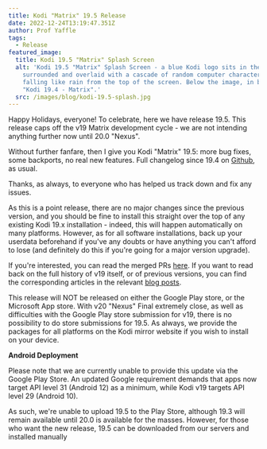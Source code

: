 ```yaml
---
title: Kodi "Matrix" 19.5 Release
date: 2022-12-24T13:19:47.351Z
author: Prof Yaffle
tags:
  - Release
featured_image:
  title: Kodi 19.5 "Matrix" Splash Screen
  alt: 'Kodi 19.5 "Matrix" Splash Screen - a blue Kodi logo sits in the centre,
    surrounded and overlaid with a cascade of random computer characters,
    falling like rain from the top of the screen. Below the image, in blue text:
    "Kodi 19.4 - Matrix".'
  src: /images/blog/kodi-19.5-splash.jpg
---
```

Happy Holidays, everyone! To celebrate, here we have release 19.5. This release caps off the v19 Matrix development cycle - we are not intending anything further now until 20.0 "Nexus".

Without further fanfare, then I give you Kodi "Matrix" 19.5: more bug fixes, some backports, no real new features. Full changelog since 19.4 on [Github](https://github.com/xbmc/xbmc/compare/19.4-Matrix...19.5-Matrix), as usual.

Thanks, as always, to everyone who has helped us track down and fix any issues.

As this is a point release, there are no major changes since the previous version, and you should be fine to install this straight over the top of any existing Kodi 19.x installation - indeed, this will happen automatically on many platforms. However, as for all software installations, back up your userdata beforehand if you've any doubts or have anything you can't afford to lose (and definitely do this if you're going for a major version upgrade).

If you're interested, you can read the merged PRs [here](https://github.com/xbmc/xbmc/pulls?q=is%3Apr+sort%3Aupdated-desc+milestone%3A%22Matrix+19.5%22+label%3A%22v19+Matrix%22+). If you want to read back on the full history of v19 itself, or of previous versions, you can find the corresponding articles in the relevant [blog posts](https://kodi.tv/blog/tag/release).

This release will NOT be released on either the Google Play store, or the Microsoft App store. With v20 "Nexus" Final extremely close, as well as difficulties with the Google Play store submission for v19, there is no possibility to do store submissions for 19.5. As always, we provide the packages for all platforms on the Kodi mirror website if you wish to install on your device.

**Android Deployment**

Please note that we are currently unable to provide this update via the Google Play Store. An updated Google requirement demands that apps now target API level 31 (Android 12) as a minimum, while Kodi v19 targets API level 29 (Android 10). 

As such, we're unable to upload 19.5 to the Play Store, although 19.3 will remain available until 20.0 is available for the masses. However, for those who want the new release, 19.5 can be downloaded from our servers and installed manually